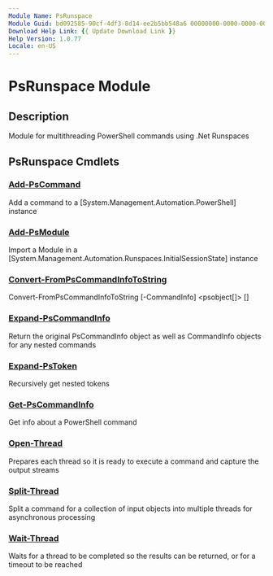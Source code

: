 ```yaml
---
Module Name: PsRunspace
Module Guid: bd092585-90cf-4df3-8d14-ee2b5bb548a6 00000000-0000-0000-0000-000000000000
Download Help Link: {{ Update Download Link }}
Help Version: 1.0.77
Locale: en-US
---
```


# PsRunspace Module
## Description
Module for multithreading PowerShell commands using .Net Runspaces

## PsRunspace Cmdlets
### [Add-PsCommand](Add-PsCommand.md)
Add a command to a [System.Management.Automation.PowerShell] instance

### [Add-PsModule](Add-PsModule.md)
Import a Module in a [System.Management.Automation.Runspaces.InitialSessionState] instance

### [Convert-FromPsCommandInfoToString](Convert-FromPsCommandInfoToString.md)

Convert-FromPsCommandInfoToString [-CommandInfo] <psobject[]> [<CommonParameters>]


### [Expand-PsCommandInfo](Expand-PsCommandInfo.md)
Return the original PsCommandInfo object as well as CommandInfo objects for any nested commands

### [Expand-PsToken](Expand-PsToken.md)
Recursively get nested tokens

### [Get-PsCommandInfo](Get-PsCommandInfo.md)
Get info about a PowerShell command

### [Open-Thread](Open-Thread.md)
Prepares each thread so it is ready to execute a command and capture the output streams

### [Split-Thread](Split-Thread.md)
Split a command for a collection of input objects into multiple threads for asynchronous processing

### [Wait-Thread](Wait-Thread.md)
Waits for a thread to be completed so the results can be returned, or for a timeout to be reached


